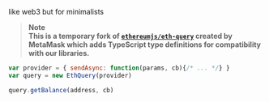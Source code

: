 like web3 but for minimalists

> **Note**  
> **This is a temporary fork of [`ethereumjs/eth-query`](https://github.com/ethereumjs/eth-query) created by MetaMask which adds TypeScript type definitions for compatibility with our libraries.**


```js
var provider = { sendAsync: function(params, cb){/* ... */} }
var query = new EthQuery(provider)

query.getBalance(address, cb)
```
